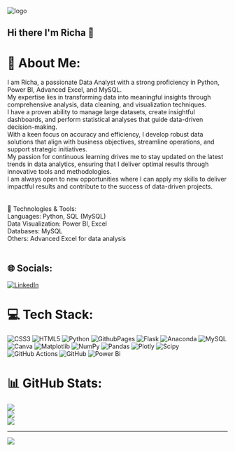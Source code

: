 ![logo]()
## Hi there I'm Richa 👋
# 💫 About Me:
I am Richa, a passionate Data Analyst with a strong proficiency in Python, Power BI, Advanced Excel, and MySQL. <br>My expertise lies in transforming data into meaningful insights through comprehensive analysis, data cleaning, and visualization techniques. <br>I have a proven ability to manage large datasets, create insightful dashboards, and perform statistical analyses that guide data-driven decision-making.<br>With a keen focus on accuracy and efficiency, I develop robust data solutions that align with business objectives, streamline operations, and support strategic initiatives. <br>My passion for continuous learning drives me to stay updated on the latest trends in data analytics, ensuring that I deliver optimal results through innovative tools and methodologies.<br>I am always open to new opportunities where I can apply my skills to deliver impactful results and contribute to the success of data-driven projects.<br><br><br>🔧 Technologies & Tools:<br>Languages: Python, SQL (MySQL)<br>Data Visualization: Power BI, Excel<br>Databases: MySQL<br>Others: Advanced Excel for data analysis<br><br>


## 🌐 Socials:
[![LinkedIn](https://img.shields.io/badge/LinkedIn-%230077B5.svg?logo=linkedin&logoColor=white)](https://www.linkedin.com/in/richa-singh-588304273/)


# 💻 Tech Stack:
![CSS3](https://img.shields.io/badge/css3-%231572B6.svg?style=for-the-badge&logo=css3&logoColor=white) ![HTML5](https://img.shields.io/badge/html5-%23E34F26.svg?style=for-the-badge&logo=html5&logoColor=white) ![Python](https://img.shields.io/badge/python-3670A0?style=for-the-badge&logo=python&logoColor=ffdd54) ![GithubPages](https://img.shields.io/badge/github%20pages-121013?style=for-the-badge&logo=github&logoColor=white) ![Flask](https://img.shields.io/badge/flask-%23000.svg?style=for-the-badge&logo=flask&logoColor=white) ![Anaconda](https://img.shields.io/badge/Anaconda-%2344A833.svg?style=for-the-badge&logo=anaconda&logoColor=white) ![MySQL](https://img.shields.io/badge/mysql-4479A1.svg?style=for-the-badge&logo=mysql&logoColor=white) ![Canva](https://img.shields.io/badge/Canva-%2300C4CC.svg?style=for-the-badge&logo=Canva&logoColor=white) ![Matplotlib](https://img.shields.io/badge/Matplotlib-%23ffffff.svg?style=for-the-badge&logo=Matplotlib&logoColor=black) ![NumPy](https://img.shields.io/badge/numpy-%23013243.svg?style=for-the-badge&logo=numpy&logoColor=white) ![Pandas](https://img.shields.io/badge/pandas-%23150458.svg?style=for-the-badge&logo=pandas&logoColor=white) ![Plotly](https://img.shields.io/badge/Plotly-%233F4F75.svg?style=for-the-badge&logo=plotly&logoColor=white) ![Scipy](https://img.shields.io/badge/SciPy-%230C55A5.svg?style=for-the-badge&logo=scipy&logoColor=%white) ![GitHub Actions](https://img.shields.io/badge/github%20actions-%232671E5.svg?style=for-the-badge&logo=githubactions&logoColor=white) ![GitHub](https://img.shields.io/badge/github-%23121011.svg?style=for-the-badge&logo=github&logoColor=white) ![Power Bi](https://img.shields.io/badge/power_bi-F2C811?style=for-the-badge&logo=powerbi&logoColor=black)
# 📊 GitHub Stats:
![](https://github-readme-stats.vercel.app/api?username=RichaSinghhh&theme=dark&hide_border=false&include_all_commits=false&count_private=false)<br/>
![](https://github-readme-streak-stats.herokuapp.com/?user=RichaSinghhh&theme=dark&hide_border=false)<br/>
![](https://github-readme-stats.vercel.app/api/top-langs/?username=RichaSinghhh&theme=dark&hide_border=false&include_all_commits=false&count_private=false&layout=compact)

---
[![](https://visitcount.itsvg.in/api?id=RichaSinghhh&icon=0&color=0)](https://visitcount.itsvg.in)

<!-- Proudly created with GPRM ( https://gprm.itsvg.in ) -->
